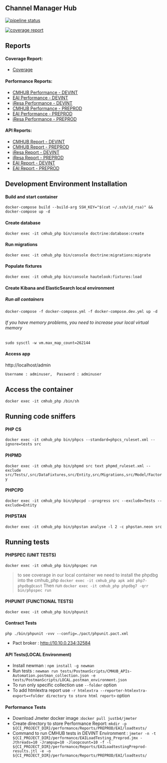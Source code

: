 ## Channel Manager Hub

[![pipeline status](http://gitlab.production.smartbox.com/web/cmhub-src/badges/master/pipeline.svg)](http://gitlab.production.smartbox.com/web/cmhub-src/commits/master)

[![coverage report](http://gitlab.production.smartbox.com/web/cmhub-src/badges/master/coverage.svg)](http://gitlab.production.smartbox.com/web/cmhub-src/commits/master)

## Reports

#### Coverage Report:
* [Coverage](http://web.gitlab.production.smartbox.com/cmhub-src/coverage/)

#### Performance Reports:
* [CMHUB Performance - DEVINT](http://web.gitlab.production.smartbox.com/cmhub-src/DEVINT/cmhub/loadtests/)
* [EAI Performance - DEVINT](http://web.gitlab.production.smartbox.com/cmhub-src/DEVINT/EAI/loadtests/)
* [iResa Performance - DEVINT](http://web.gitlab.production.smartbox.com/cmhub-src/DEVINT/iResa/loadtests/)
* [CMHUB Performance - PREPROD](http://web.gitlab.production.smartbox.com/cmhub-src/PREPROD/cmhub/loadtests/)
* [EAI Performance - PREPROD](http://web.gitlab.production.smartbox.com/cmhub-src/PREPROD/EAI/loadtests/)
* [iResa Performance - PREPROD](http://web.gitlab.production.smartbox.com/cmhub-src/PREPROD/iResa/loadtests/)

#### API Reports:
* [CMHUB Report - DEVINT](http://web.gitlab.production.smartbox.com/cmhub-src/cmhub/DEVINT/newman-report.html)
* [CMHUB Report - PREPROD](http://web.gitlab.production.smartbox.com/cmhub-src/cmhub/PREPROD/newman-report.html)
* [iResa Report - DEVINT](http://web.gitlab.production.smartbox.com/cmhub-src/iResa/DEVINT/newman-report.html)
* [iResa Report - PREPROD](http://web.gitlab.production.smartbox.com/cmhub-src/iResa/PREPROD/newman-report.html)
* [EAI Report - DEVINT](http://web.gitlab.production.smartbox.com/cmhub-src/EAI/DEVINT/newman-report.html)
* [EAI Report - PREPROD](http://web.gitlab.production.smartbox.com/cmhub-src/EAI/PREPROD/newman-report.html)

## Development Environment Installation

#### Build and start container ####
`
docker-compose build --build-arg SSH_KEY="$(cat ~/.ssh/id_rsa)" && docker-compose up -d
`

#### Create database ####
`
docker exec -it cmhub_php bin/console doctrine:database:create
`
#### Run migrations ####
`
docker exec -it cmhub_php bin/console doctrine:migrations:migrate
`
#### Populate fixtures ####
`
docker exec -it cmhub_php bin/console hautelook:fixtures:load
`
#### Create Kibana and ElasticSearch local environment ####

##### Run all containers
`
docker-compose -f docker-compose.yml -f docker-compose.dev.yml up -d
`
###### If you have memory problems, you need to increase your local virtual memory

`
sudo sysctl -w vm.max_map_count=262144
` 

#### Access app ####
http://localhost/admin

`Username : adminuser, 
Password : adminuser`
## Access the container
`
docker exec -it cmhub_php /bin/sh
`
## Running code sniffers
#### PHP CS ####
`
docker exec -it cmhub_php bin/phpcs --standard=phpcs_ruleset.xml --ignore=tests src
`
#### PHPMD ####
`
docker exec -it cmhub_php bin/phpmd src text phpmd_ruleset.xml --exclude src/Tests/,src/DataFixtures,src/Entity,src/Migrations,src/Model/Factory
`
#### PHPCPD ####
`
docker exec -it cmhub_php bin/phpcpd --progress src --exclude=Tests --exclude=Entity
`
#### PHPSTAN ####
`
docker exec -it cmhub_php bin/phpstan analyse -l 2 -c phpstan.neon src
`
## Running tests
#### PHPSPEC (UNIT TESTS) ####
`
docker exec -it cmhub_php bin/phpspec run
`
>to see coverage in our local container we need to install the phpdbg into the cmhub_php
`
docker exec -it cmhub_php apk add php7-phpdbg@cast
`
>Then run `docker exec -it cmhub_php phpdbg7 -qrr bin/phpspec run`

#### PHPUNIT (FUNCTIONAL TESTS) ####
`
docker exec -it cmhub_php bin/phpunit
`
#### Contract Tests ####
`php ./bin/phpunit -vvv --config=./pact/phpunit.pact.xml`
* Pact broker : http://10.10.0.234:32584


#### API Tests(LOCAL Environment) ####
* Install newman : `npm install -g newman`
* Run tests : `newman run tests/PostmanScripts/CMHUB_APIs-Automation.postman_collection.json -e tests/PostmanScripts/LOCAL.postman_environment.json`
* To run only specific collection use `--folder` option
* To add htmlextra report use `-r htmlextra --reporter-htmlextra-export=<folder directory to store html report>` option

#### Performance Tests ####
* Download Jmeter docker image :`docker pull justb4/jmeter`
* Create directory to store Performance Report: `mkdir -p ${CI_PROJECT_DIR}/performance/Reports/PREPROD/EAI/loadtests/` 
* Command to run CMHUB tests in DEVINT Environment : `jmeter -n -t ${CI_PROJECT_DIR}/performance/EAILoadTesting_Preprod.jmx -Jthreads=10 -Jrampup=10 -Jloopcount=10 -f -l ${CI_PROJECT_DIR}/performance/Reports/EAILoadtestingPreprod-results.jtl -e -o ${CI_PROJECT_DIR}/performance/Reports/PREPROD/EAI/loadtests/`
